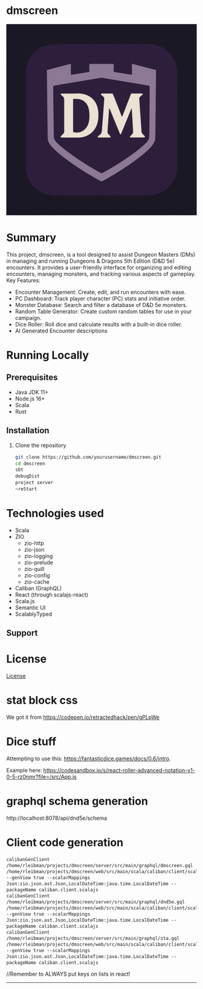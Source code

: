 # dmscreen

![](logo.png "Logo")

# Summary
This project, dmscreen, is a tool designed to assist Dungeon Masters (DMs) in managing and running Dungeons & Dragons 5th Edition (D&D 5e) encounters. It provides a user-friendly interface for organizing and editing encounters, managing monsters, and tracking various aspects of gameplay.  
Key Features:
- Encounter Management: Create, edit, and run encounters with ease.
- PC Dashboard: Track player character (PC) stats and initiative order.
- Monster Database: Search and filter a database of D&D 5e monsters.
- Random Table Generator: Create custom random tables for use in your campaign.
- Dice Roller: Roll dice and calculate results with a built-in dice roller.
- AI Generated Encounter descriptions

# Running Locally 
## Prerequisites
- Java JDK 11+
- Node.js 16+
- Scala
- Rust

## Installation
1. Clone the repository
   ```bash
   git clone https://github.com/yourusername/dmscreen.git
   cd dmscreen
   sbt 
   debugDist
   project server
   ~reStart

# Technologies used
- Scala
- ZIO
  - zio-http
  - zio-json
  - zio-logging
  - zio-prelude
  - zio-quill
  - zio-config
  - zio-cache
- Caliban (GraphQL)
- React (through scalajs-react)
- Scala.js
- Semantic UI
- ScalablyTyped

## Support

# License
[License](LICENSE)

# stat block css
We got it from https://codepen.io/retractedhack/pen/gPLpWe

# Dice stuff
Attempting to use this: https://fantasticdice.games/docs/0.6/intro.

Example here: https://codesandbox.io/s/react-roller-advanced-notation-v1-0-5-rz0nmr?file=/src/App.js

# graphql schema generation
http://localhost:8078/api/dnd5e/schema

# Client code generation
```sbtshell
calibanGenClient /home/rleibman/projects/dmscreen/server/src/main/graphql/dmscreen.gql /home/rleibman/projects/dmscreen/web/src/main/scala/caliban/client/scalajs/DMScreenClient.scala --genView true --scalarMappings Json:zio.json.ast.Json,LocalDateTime:java.time.LocalDateTime --packageName caliban.client.scalajs
calibanGenClient /home/rleibman/projects/dmscreen/server/src/main/graphql/dnd5e.gql /home/rleibman/projects/dmscreen/web/src/main/scala/caliban/client/scalajs/DND5eClient.scala --genView true --scalarMappings Json:zio.json.ast.Json,LocalDateTime:java.time.LocalDateTime --packageName caliban.client.scalajs
calibanGenClient /home/rleibman/projects/dmscreen/server/src/main/graphql/sta.gql /home/rleibman/projects/dmscreen/web/src/main/scala/caliban/client/scalajs/STAClient.scala --genView true --scalarMappings Json:zio.json.ast.Json,LocalDateTime:java.time.LocalDateTime --packageName caliban.client.scalajs
```
//Remember to ALWAYS put keys on lists in react!
********
